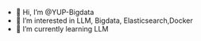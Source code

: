 - 👋 Hi, I’m @YUP-Bigdata
- 👀 I’m interested in LLM, Bigdata, Elasticsearch,Docker
- 🌱 I’m currently learning LLM

<!---
YUP-Bigdata/YUP-Bigdata is a ✨ special ✨ repository because its `README.md` (this file) appears on your GitHub profile.
You can click the Preview link to take a look at your changes.
--->
